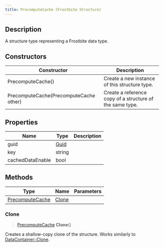 ```yaml
---
title: PrecomputeCache (Frostbite Structure)
---
```

## Description

A structure type representing a Frostbite data type.

## Constructors

| Constructor                            | Description                                              |
| -------------------------------------- | -------------------------------------------------------- |
| PrecomputeCache()                      | Create a new instance of this structure type.            |
| PrecomputeCache(PrecomputeCache other) | Create a reference copy of a structure of the same type. |

## Properties

| Name             | Type                              | Description |
| ---------------- | --------------------------------- | ----------- |
| guid             | [Guid](/vext/ref/cls/shr/Guid) |             |
| key              | string                            |             |
| cachedDataEnable | bool                              |             |

## Methods

| Type                               | Name            | Parameters |
| ---------------------------------- | --------------- | ---------- |
| [PrecomputeCache](PrecomputeCache) | [Clone](#clone) |            |

### Clone

> [PrecomputeCache](PrecomputeCache) **Clone**()

Creates a shallow-copy clone of the structure. Works similarly to [DataContainer::Clone](/vext/ref/cls/shr/datacontainer#clone).
